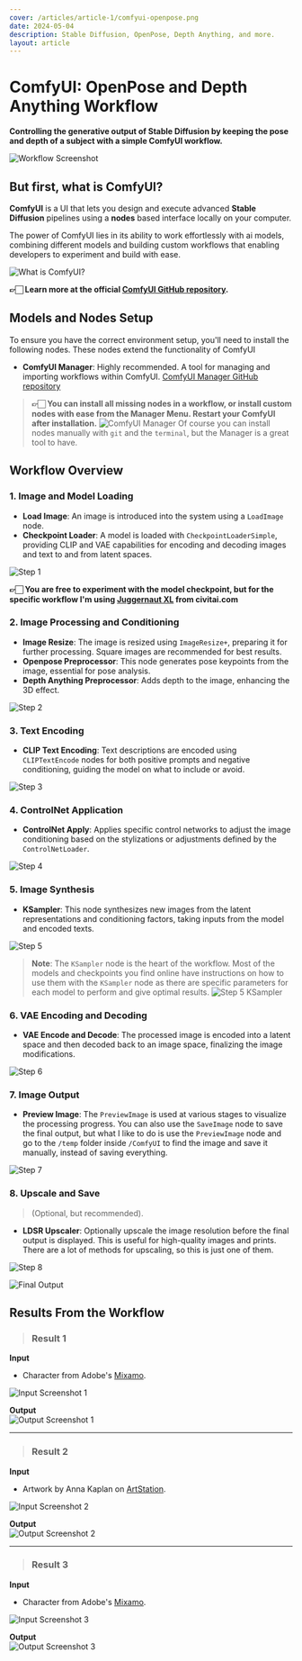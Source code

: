 ```yaml
---
cover: /articles/article-1/comfyui-openpose.png
date: 2024-05-04
description: Stable Diffusion, OpenPose, Depth Anything, and more.
layout: article
---
```

# ComfyUI: OpenPose and Depth Anything Workflow

**Controlling the generative output of Stable Diffusion by keeping the pose and depth of a subject with a simple ComfyUI workflow.**

![Workflow Screenshot](/articles/article-1/comfyui-openpose.png)

## But first, what is ComfyUI?

**ComfyUI** is a UI that lets you design and execute advanced **Stable Diffusion** pipelines using a **nodes** based interface locally on your computer.

The power of ComfyUI lies in its ability to work effortlessly with ai models, combining different models and building custom workflows that enabling developers to experiment and build with ease.

![What is ComfyUI?](/articles/article-1/comfyui_screenshot.png)

**👉🏻 Learn more at the official [ComfyUI GitHub repository](https://github.com/comfyanonymous/ComfyUI).**

## Models and Nodes Setup

To ensure you have the correct environment setup, you'll need to install the following nodes. These nodes extend the functionality of ComfyUI

- **ComfyUI Manager**: Highly recommended. A tool for managing and importing workflows within ComfyUI. [ComfyUI Manager GitHub repository](https://github.com/ltdrdata/ComfyUI-Manager)

> **👉🏻 You can install all missing nodes in a workflow, or install custom nodes with ease from the Manager Menu. Restart your ComfyUI after installation.**
![ComfyUI Manager](/articles/article-1/comfyui-manager.png)
Of course you can install nodes manually with `git` and the `terminal`, but the Manager is a great tool to have.

## Workflow Overview

### 1. Image and Model Loading
- **Load Image**: An image is introduced into the system using a `LoadImage` node.
- **Checkpoint Loader**: A model is loaded with `CheckpointLoaderSimple`, providing CLIP and VAE capabilities for encoding and decoding images and text to and from latent spaces.

![Step 1](/articles/article-1/step1.png)

**👉🏻 You are free to experiment with the model checkpoint, but for the specific workflow I'm using [Juggernaut XL](https://civitai.com/models/133005/juggernaut-xl) from civitai.com**

### 2. Image Processing and Conditioning
- **Image Resize**: The image is resized using `ImageResize+`, preparing it for further processing. Square images are recommended for best results.
- **Openpose Preprocessor**: This node generates pose keypoints from the image, essential for pose analysis.
- **Depth Anything Preprocessor**: Adds depth to the image, enhancing the 3D effect.

![Step 2](/articles/article-1/step2.png)

### 3. Text Encoding
- **CLIP Text Encoding**: Text descriptions are encoded using `CLIPTextEncode` nodes for both positive prompts and negative conditioning, guiding the model on what to include or avoid.

![Step 3](/articles/article-1/step3.png)

### 4. ControlNet Application
- **ControlNet Apply**: Applies specific control networks to adjust the image conditioning based on the stylizations or adjustments defined by the `ControlNetLoader`.

![Step 4](/articles/article-1/step4.png)

### 5. Image Synthesis
- **KSampler**: This node synthesizes new images from the latent representations and conditioning factors, taking inputs from the model and encoded texts.

![Step 5](/articles/article-1/step5.png)

> **Note**: The `KSampler` node is the heart of the workflow. Most of the models and checkpoints you find online have instructions on how to use them with the `KSampler` node as there are specific parameters for each model to perform and give optimal results. 
![Step 5 KSampler](/articles/article-1/step5-ksampler.png)

### 6. VAE Encoding and Decoding
- **VAE Encode and Decode**: The processed image is encoded into a latent space and then decoded back to an image space, finalizing the image modifications.

![Step 6](/articles/article-1/step6.png)

### 7. Image Output
- **Preview Image**: The `PreviewImage` is used at various stages to visualize the processing progress. You can also use the `SaveImage` node to save the final output, but what I like to do is use the `PreviewImage` node and go to the `/temp` folder inside `/ComfyUI` to find the image and save it manually, instead of saving everything.

![Step 7](/articles/article-1/step7.png)

### 8. Upscale and Save
> (Optional, but recommended).
- **LDSR Upscaler**: Optionally upscale the image resolution before the final output is displayed. This is useful for high-quality images and prints. There are a lot of methods for upscaling, so this is just one of them.

![Step 8](/articles/article-1/step8.png)

![Final Output](/articles/article-1/output1.png)


## Results From the Workflow

> ### Result 1

**Input**
- Character from Adobe's [Mixamo](https://www.mixamo.com/).

![Input Screenshot 1](/articles/article-1/input1.png)

**Output**  
![Output Screenshot 1](/articles/article-1/output1.png)

---

> ### Result 2

**Input**  
- Artwork by Anna Kaplan on [ArtStation](https://www.artstation.com/annetrukhina).

![Input Screenshot 2](/articles/article-1/input2.png)

**Output**  
![Output Screenshot 2](/articles/article-1/output2.png)

---

> ### Result 3

**Input**  
- Character from Adobe's [Mixamo](https://www.mixamo.com/).

![Input Screenshot 3](/articles/article-1/input3.png)

**Output**  
![Output Screenshot 3](/articles/article-1/output3.png)
